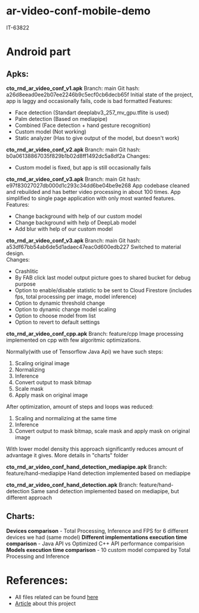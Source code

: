 # ar-video-conf-mobile-demo
IT-63822

# Android part

## Apks:
**cto_rnd_ar_video_conf_v1.apk** 
Branch: main
Git hash: a26d8eead0ee2b07ee2246b9c5ecf0cb6decb65f
Initial state of the project, app is laggy and occasionally fails, code is bad formatted
Features:
* Face detection (Standart deeplabv3_257_mv_gpu.tflite is used)
* Palm detection (Based on mediapipe)
* Combined (Face detection + hand gesture recognition)
* Custom model (Not working)
* Static analyzer (Has to give output of the model, but doesn't work)

**cto_rnd_ar_video_conf_v2.apk** 
Branch: main
Git hash: b0a06138867035f829b1b02d8ff1492dc5a8df2a
Changes:
* Custom model is fixed, but app is still occasionally fails

**cto_rnd_ar_video_conf_v3.apk** 
Branch: main
Git hash: e97f83027027db000d1c293c34dd6be04be9e268
App codebase cleaned and rebuilded and has better video processing in about 100 times. App simplified to single page application with only most wanted features. 
Features:
* Change background with help of our custom model
* Change background with help of DeepLab model
* Add blur with help of our custom model

**cto_rnd_ar_video_conf_v3.apk** 
Branch: main
Git hash: a53df67bb54ab6de5d1adaec47eac0d600edb227
Switched to material design.  
Changes:
* Crashlitic
* By FAB click last model output picture goes to shared bucket for debug purpose
* Option to enable/disable statistic to be sent to Cloud Firestore (includes fps, total processing per image, model inference)
* Option to dynamic threshold change
* Option to dynamic change model scaling
* Option to choose model from list
* Option to revert to default settings

**cto_rnd_ar_video_conf_cpp.apk**
Branch: feature/cpp
Image processing implemented on cpp with few algoritmic optimizations.

Normally(with use of Tensorflow Java Api) we have such steps: 
1. Scaling original image
2. Normalizing
3. Inference
4. Convert output to mask bitmap
5. Scale mask 
6. Apply mask on original image

After optimization, amount of steps and loops was reduced:
1. Scaling and normalizing at the same time
2. Inference
3. Convert output to mask bitmap, scale mask and apply mask on original image 

With lower model density this approach significantly reduces amount of advantage it gives. More details in "charts" folder

**cto_rnd_ar_video_conf_hand_detection_mediapipe.apk**
Branch: feature/hand-mediapipe
Hand detection implemented based on mediapipe

**cto_rnd_ar_video_conf_hand_detection.apk**
Branch: feature/hand-detection
Same sand detection implemented based on mediapipe, but different approach

## Charts:
**Devices comparison** - Total Processing, Inference and FPS for 6 different devices we had (same model)
**Different implementations execution time comparison** - Java API vs Optimized C++ API performance comparision 
**Models execution time comparison** - 10 custom model compared by Total Processing and Inference

# References:
* All files related can be found [here](https://drive.google.com/drive/u/1/folders/1Zw2r5wvcP6VtWz01973lwx3IG-NFFTrA)
* [Article](https://docs.google.com/document/d/1GQnbz9UvCF8TnmRPPuiLMIMqVyBIWslkW_s3GLIFsz0/edit?usp=sharing) about this project 